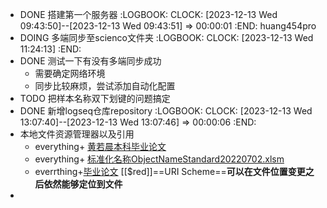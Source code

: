 - DONE 搭建第一个服务器
  :LOGBOOK:
  CLOCK: [2023-12-13 Wed 09:43:50]--[2023-12-13 Wed 09:43:51] =>  00:00:01
  :END:
  huang454pro
- DOING 多端同步至scienco文件夹
  :LOGBOOK:
  CLOCK: [2023-12-13 Wed 11:24:13]
  :END:
- DONE 测试一下有没有多端同步成功
	- 需要确定网络环境
	- 同步比较麻烦，尝试添加自动化配置
- TODO 把样本名称双下划键的问题搞定
- DONE 新增logseq仓库repository
  :LOGBOOK:
  CLOCK: [2023-12-13 Wed 13:07:40]--[2023-12-13 Wed 13:07:46] =>  00:00:06
  :END:
- 本地文件资源管理器以及引用
	- everything+ [黄若晨本科毕业论文](C:/Users/huang/Desktop/毕设/化工1905-2019010134-黄若晨.docx)
	- everything+ [标准化名称ObjectNameStandard20220702.xlsm](file:///D:/WeChat/%E8%81%8A%E5%A4%A9%E8%AE%B0%E5%BD%95/WeChat%20Files/wxid_7f3f2f3fo74k22/FileStorage/File/2023-09/ObjectNameStandard20220702.xlsm)
	- everrthing+[毕业论文](file:///C:/Users/huang/Desktop/%E6%AF%95%E8%AE%BE/%E5%8C%96%E5%B7%A51905-2019010134-%E9%BB%84%E8%8B%A5%E6%99%A8.docx)
	  [[$red]]==URI Scheme==**可以在文件位置变更之后依然能够定位到文件**
-